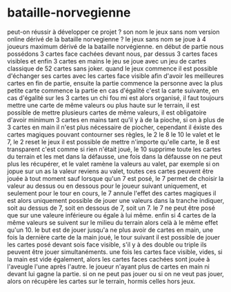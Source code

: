 # bataille-norvegienne
peut-on réussir à développer ce projet ? son nom le jeux sans nom version online dérivé de la bataille norvegienne ?
le jeux sans nom se joue à 4 joueurs maximum dérivé de la bataille norvégienne.
en début de partie nous possédons 3 cartes face cachées devant nous, par dessus 3 cartes faces visibles et enfin 3 cartes en mains
le jeu se joue avec un jeu de cartes classique de 52 cartes sans joker.
quand le jeux commence il est possible d'échanger ses cartes avec les cartes face visible afin d'avoir les meilleures cartes en fin de partie,
ensuite la partie commence la personne avec la plus petite carte commence la partie en cas d'égalité c'est la carte suivante, en cas d'égalité sur les 3 cartes un chi fou mi est alors organisé,
il faut toujours mettre une carte de même valeurs ou plus haute sur le terrain, il est possible de mettre plusieurs cartes de même valeurs,
il est obligatoire d'avoir minimum 3 cartes en mains tant qu'il y à de la pioche,
si on à plus de 3 cartes en main il n'est plus nécessaire de piocher,
cependant il éxiste des cartes magiques pouvant contourner ses règles,
le 2 le 8 le 10 le valet et le 7,
le 2 reset le jeux il est possible de mettre n'importe qu'elle carte,
le 8 est transparent c'est comme si rien n'était joué,
le 10 supprime toute les cartes du terrain et les met dans la défausse, une fois dans la défausse on ne peut plus les récupérer,
et le valet ramène la valeurs au valet, par exemple si on jopue sur un as la valeur reviens au valet,
toutes ces cartes peuvent être jouée à tout moment sauf lorsque qu'un 7 est posé,
le 7 permet de choisir la valeur au dessus ou en dessous pour le joueur suivant uniquement, et seulement pour le tour en cours,
le 7 annule l'effet des cartes magiques il est alors uniquement possible de jouer une valeurs dans la tranche indiquer, soit au dessus de 7, soit en dessous de 7, soit un 7.
le 7 ne peut être posé que sur une valeure inférieure ou égale à lui même.
enfin si 4 cartes de la même valeurs se suivent sur le milieu du terrain alors celà à le même effet qu'un 10.
le but est de jouer jusqu'a ne plus avoir de cartes en main, une fois la dernière carte de la main joué, le tour suivant il est possible de jouer les cartes posé devant sois face visible,
s'il y à des double ou triple ils peuvent être jouer simultanéments.
une fois les cartes face visible, vides, si la main est vide également, alors les cartes faces cachées sont jouée à l'aveugle l'une après l'autre.
le joueur n'ayant plus de cartes en main ni devant lui gagne la partie.
si on ne peut pas jouer ou si on ne veut pas jouer, alors on récupère les cartes sur le terrain, hormis celles hors jeux.
